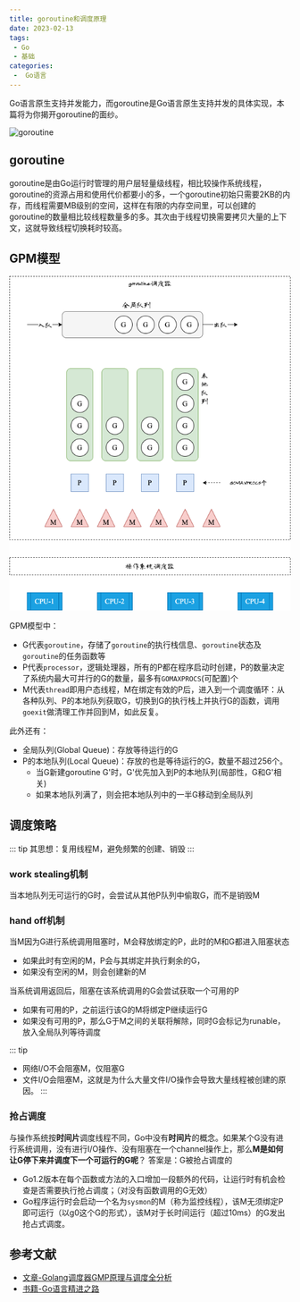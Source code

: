 ```yaml
---
title: goroutine和调度原理
date: 2023-02-13
tags:
 - Go
 - 基础
categories:
 -  Go语言
---
```


Go语言原生支持并发能力，而goroutine是Go语言原生支持并发的具体实现，本篇将为你揭开goroutine的面纱。

![goroutine](http://cdn.cjhe.top/blog/goroutine.png)

<!-- more -->

## goroutine
goroutine是由Go运行时管理的用户层轻量级线程，相比较操作系统线程，goroutine的资源占用和使用代价都要小的多，一个goroutine初始只需要2KB的内存，而线程需要MB级别的空间，这样在有限的内存空间里，可以创建的goroutine的数量相比较线程数量多的多。其次由于线程切换需要拷贝大量的上下文，这就导致线程切换耗时较高。

## GPM模型
![goroutine](./images/goroutine.png)

GPM模型中：
- G代表`goroutine`，存储了`goroutine`的执行栈信息、`goroutine`状态及`goroutine`的任务函数等
- P代表`processor`，逻辑处理器，所有的P都在程序启动时创建，P的数量决定了系统内最大可并行的G的数量，最多有`GOMAXPROCS`(可配置)个
- M代表`thread`即用户态线程，M在绑定有效的P后，进入到一个调度循环：从各种队列、P的本地队列获取G，切换到G的执行栈上并执行G的函数，调用`goexit`做清理工作并回到M，如此反复。

此外还有：
- 全局队列(Global Queue)：存放等待运行的G
- P的本地队列(Local Queue)：存放的也是等待运行的G，数量不超过256个。
  - 当G新建goroutine G'时，G'优先加入到P的本地队列(局部性，G和G'相关)
  - 如果本地队列满了，则会把本地队列中的一半G移动到全局队列

## 调度策略
::: tip
其思想：复用线程M，避免频繁的创建、销毁
:::
### work stealing机制
当本地队列无可运行的G时，会尝试从其他P队列中偷取G，而不是销毁M

### hand off机制
当M因为G进行系统调用阻塞时，M会释放绑定的P，此时的M和G都进入阻塞状态
- 如果此时有空闲的M，P会与其绑定并执行剩余的G，
- 如果没有空闲的M，则会创建新的M
  
当系统调用返回后，阻塞在该系统调用的G会尝试获取一个可用的P
- 如果有可用的P，之前运行该G的M将绑定P继续运行G
- 如果没有可用的P，那么G于M之间的关联将解除，同时G会标记为runable，放入全局队列等待调度

::: tip
- 网络I/O不会阻塞M，仅阻塞G
- 文件I/O会阻塞M，这就是为什么大量文件I/O操作会导致大量线程被创建的原因。
::: 
### 抢占调度
与操作系统按**时间片**调度线程不同，Go中没有**时间片**的概念。如果某个G没有进行系统调用，没有进行I/O操作、没有阻塞在一个channel操作上，那么**M是如何让G停下来并调度下一个可运行的G呢**？<Badge text="注意" type="warning"/>
答案是：G被抢占调度的
- Go1.2版本在每个函数或方法的入口增加一段额外的代码，让运行时有机会检查是否需要执行抢占调度；（对没有函数调用的G无效）
- Go程序运行时会启动一个名为`sysmon`的M（称为监控线程），该M无须绑定P即可运行（以g0这个G的形式），该M对于长时间运行（超过10ms）的G发出抢占式调度。


## 参考文献

- [文章-Golang调度器GMP原理与调度全分析](https://mp.weixin.qq.com/s/rfjysi-LB-uFiGiZjh-XNw)
- [书籍-Go语言精进之路](https://book.douban.com/subject/35720729/)